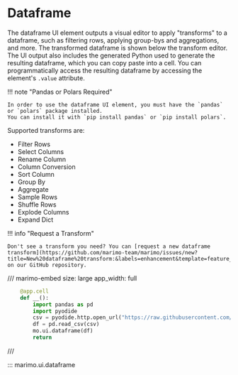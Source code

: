# Dataframe

The dataframe UI element outputs a visual editor to apply "transforms" to a dataframe, such as filtering rows, applying group-bys and aggregations, and more. The transformed dataframe is shown below the transform editor. The UI output also includes the generated Python used to generate the resulting dataframe, which you can copy paste into a cell. You can programmatically access the resulting dataframe by accessing the element's `.value` attribute.

!!! note "Pandas or Polars Required"

    In order to use the dataframe UI element, you must have the `pandas` or `polars` package installed.
    You can install it with `pip install pandas` or `pip install polars`.

Supported transforms are:

- Filter Rows
- Select Columns
- Rename Column
- Column Conversion
- Sort Column
- Group By
- Aggregate
- Sample Rows
- Shuffle Rows
- Explode Columns
- Expand Dict

!!! info "Request a Transform"

    Don't see a transform you need? You can [request a new dataframe transform](https://github.com/marimo-team/marimo/issues/new?title=New%20dataframe%20transform:&labels=enhancement&template=feature_request.yaml) on our GitHub repository.

/// marimo-embed
    size: large
    app_width: full


```python
    @app.cell
    def __():
        import pandas as pd
        import pyodide
        csv = pyodide.http.open_url("https://raw.githubusercontent.com/mwaskom/seaborn-data/master/iris.csv")
        df = pd.read_csv(csv)
        mo.ui.dataframe(df)
        return
```

///

::: marimo.ui.dataframe
